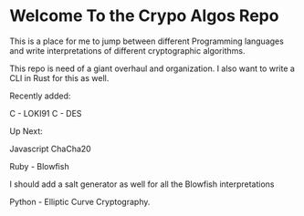 # Welcome To the Crypo Algos Repo

This is a place for me to jump between different Programming languages and write interpretations of different cryptographic algorithms. 

This repo is need of a giant overhaul and organization. I also want to write a CLI in Rust for this as well. 

Recently added:

C - LOKI91
C - DES

Up Next:

Javascript ChaCha20

Ruby - Blowfish

I should add a salt generator as well for all the Blowfish interpretations

Python - Elliptic Curve Cryptography.
